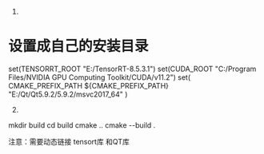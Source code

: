 1.
#  设置成自己的安装目录
set(TENSORRT_ROOT "E:/TensorRT-8.5.3.1")
set(CUDA_ROOT "C:/Program Files/NVIDIA GPU Computing Toolkit/CUDA/v11.2")
set( CMAKE_PREFIX_PATH ${CMAKE_PREFIX_PATH} "E:/Qt/Qt5.9.2/5.9.2/msvc2017_64" )

2.
mkdir build 
cd build 
cmake .. 
cmake --build . 

注意：需要动态链接 tensort库 和QT库 
